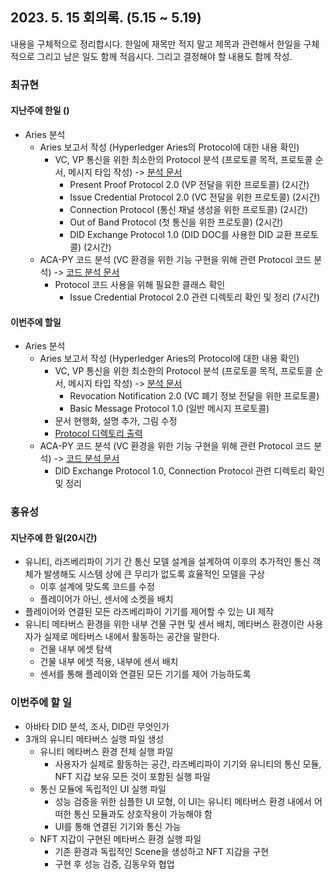 
## 2023. 5. 15  회의록. (5.15 ~ 5.19)

내용을 구체적으로 정리합시다. 한일에 재목만 적지 말고 제목과 관련해서 한일을 구체적으로 그리고 남은 일도 함께 적읍시다. 그리고 결정해야 할 내용도 함께 작성.


### 최규현

#### 지난주에 한일 ()
  - Aries 분석
    - Aries 보고서 작성 (Hyperledger Aries의 Protocol에 대한 내용 확인)
      - VC, VP 통신을 위한 최소한의 Protocol 분석 (프로토콜 목적, 프로토콜 순서, 메시지 타입 작성) -> [분석 문서](/HyperledgerAries/HyperledgerAries분석)
        - Present Proof Protocol 2.0 (VP 전달을 위한 프로토콜) (2시간)
        - Issue Credential Protocol 2.0 (VC 전달을 위한 프로토콜) (2시간)
        - Connection Protocol (통신 채널 생성을 위한 프로토콜) (2시간)
        - Out of Band Protocol (첫 통신을 위한 프로토콜) (2시간)
        - DID Exchange Protocol 1.0 (DID DOC를 사용한 DID 교환 프로토콜) (2시간)
    - ACA-PY 코드 분석 (VC 환경을 위한 기능 구현을 위해 관련 Protocol 코드 분석) -> [코드 분석 문서](/HyperledgerAries/HyperledgerAries분석/ACA-PY코드분석.md)
      - Protocol 코드 사용을 위해 필요한 클래스 확인
        - Issue Credential Protocol 2.0 관련 디렉토리 확인 및 정리 (7시간)

#### 이번주에 할일
  - Aries 분석
    - Aries 보고서 작성 (Hyperledger Aries의 Protocol에 대한 내용 확인)
      - VC, VP 통신을 위한 최소한의 Protocol 분석 (프로토콜 목적, 프로토콜 순서, 메시지 타입 작성) -> [분석 문서](/HyperledgerAries/HyperledgerAries분석)
        - Revocation Notification 2.0 (VC 폐기 정보 전달을 위한 프로토콜)
        - Basic Message Protocol 1.0 (일반 메시지 프로토콜)
      - 문서 현행화, 설명 추가, 그림 수정
      - [Protocol 디렉토리 출력](/HyperledgerAries/aries-python-test/README.md) 
    - ACA-PY 코드 분석 (VC 환경을 위한 기능 구현을 위해 관련 Protocol 코드 분석) -> [코드 분석 문서](/HyperledgerAries/HyperledgerAries분석/ACA-PY코드분석.md)
      - DID Exchange Protocol 1.0, Connection Protocol 관련 디렉토리 확인 및 정리

### 홍유성

#### 지난주에 한 일(20시간)
- 유니티, 라즈베리파이 기기 간 통신 모델 설계을 설계하여 이후의 추가적인 통신 객체가 발생해도 시스템 상에 큰 무리가 없도록 효율적인 모델을 구상
   - 이후 설계에 맞도록 코드를 수정
   - 플레이어가 아닌, 센서에 소켓을 배치
- 플레이어와 연결된 모든 라즈베리파이 기기를 제어할 수 있는 UI 제작
- 유니티 메타버스 환경을 위한 내부 건물 구현 및 센서 배치, 메타버스 환경이란 사용자가 실제로 메타버스 내에서 활동하는 공간을 말한다.
  - 건물 내부 에셋 탐색
  - 건물 내부 에셋 적용, 내부에 센서 배치
  - 센서를 통해 플레이와 연결된 모든 기기를 제어 가능하도록



### 이번주에 할 일
- 아바타 DID 분석, 조사, DID란 무엇인가
- 3개의 유니티 메타버스 실행 파일 생성
   - 유니티 메타버스 환경 전체 실행 파일
      - 사용자가 실제로 활동하는 공간, 라즈베리파이 기기와 유니티의 통신 모듈, NFT 지갑 보유 모든 것이 포함된 실행 파일
   - 통신 모듈에 독립적인 UI 실행 파일
      - 성능 검증을 위한 심플한 UI 모형, 이 UI는 유니티 메타버스 환경 내에서 어떠한 통신 모듈과도 상호작용이 가능해야 함
      - UI를 통해 연결된 기기와 통신 가능
   - NFT 지갑이 구현된 메타버스 환경 실행 파일
      - 기존 환경과 독립적인 Scene을 생성하고 NFT 지갑을 구현
      - 구현 후 성능 검증, 김동우와 협업